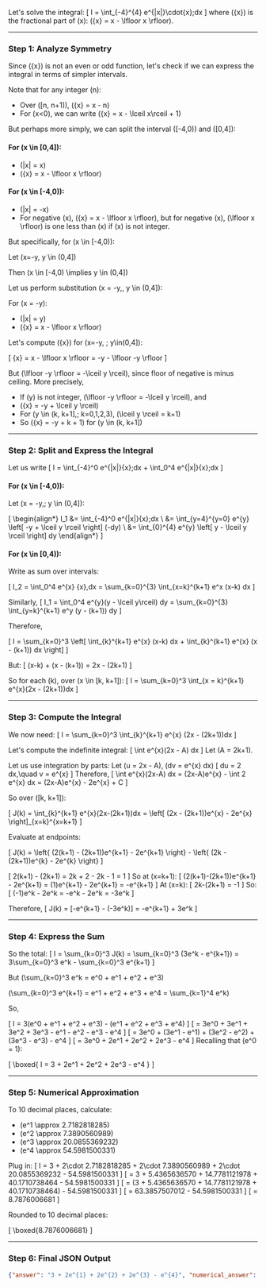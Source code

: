Let's solve the integral:
\[
I = \int_{-4}^{4} e^{|x|}\cdot\{x\}\;dx
\]
where \(\{x\}\) is the fractional part of \(x\): \(\{x\} = x - \lfloor x \rfloor\).

---

### Step 1: Analyze Symmetry

Since \(\{x\}\) is not an even or odd function, let's check if we can express the integral in terms of simpler intervals.

Note that for any integer \(n\):

- Over \([n, n+1)\), \(\{x\} = x - n\)
- For \(x<0\), we can write \(\{x\} = x - \lceil x\rceil + 1\)

But perhaps more simply, we can split the interval \([-4,0)\) and \([0,4]\):

#### For \(x \in [0,4]\):

- \(|x| = x\)
- \(\{x\} = x - \lfloor x \rfloor\)

#### For \(x \in [-4,0)\):

- \(|x| = -x\)
- For negative \(x\), \(\{x\} = x - \lfloor x \rfloor\), but for negative \(x\), \(\lfloor x \rfloor\) is one less than \(x\) if \(x\) is not integer.

But specifically, for \(x \in [-4,0)\):

Let \(x=-y, y \in (0,4]\)

Then \(x \in [-4,0) \implies y \in (0,4]\)

Let us perform substitution \(x = -y,\, y \in (0,4]\):

For \(x = -y\):

- \(|x| = y\)
- \(\{x\} = x - \lfloor x \rfloor\)

Let's compute \(\{x\}\) for \(x=-y, \; y\in(0,4]\):

\[
\{x\} = x - \lfloor x \rfloor = -y - \lfloor -y \rfloor
\]

But \(\lfloor -y \rfloor = -\lceil y \rceil\), since floor of negative is minus ceiling. More precisely,

- If \(y\) is not integer, \(\lfloor -y \rfloor = -\lceil y \rceil\), and
- \(\{x\} = -y + \lceil y \rceil\)
- For \(y \in (k, k+1],\; k=0,1,2,3\), \(\lceil y \rceil = k+1\)
- So \(\{x\} = -y + k + 1\) for \(y \in (k, k+1]\)

---

### Step 2: Split and Express the Integral

Let us write
\[
I = \int_{-4}^0 e^{|x|}\{x\}\;dx + \int_0^4 e^{|x|}\{x\}\;dx
\]

#### For \(x \in [-4,0)\):

Let \(x = -y,\; y \in (0,4]\):

\[
\begin{align*}
I_1 &= \int_{-4}^0 e^{|x|}\{x\}\;dx \\
    &= \int_{y=4}^{y=0} e^{y} \left[ -y + \lceil y \rceil \right] (-dy) \\
    &= \int_{0}^{4} e^{y} \left[ y - \lceil y \rceil \right] dy
\end{align*}
\]

#### For \(x \in [0,4)\):

Write as sum over intervals:

\[
I_2 = \int_0^4 e^{x} \{x\}\,dx = \sum_{k=0}^{3} \int_{x=k}^{k+1} e^x (x-k) dx
\]

Similarly,
\[
I_1 = \int_0^4 e^{y}(y - \lceil y\rceil) dy = \sum_{k=0}^{3} \int_{y=k}^{k+1} e^y (y - (k+1)) dy
\]

Therefore,

\[
I = \sum_{k=0}^3 \left[ \int_{k}^{k+1} e^{x} (x-k) dx + \int_{k}^{k+1} e^{x} (x - (k+1)) dx \right]
\]

But:
\[
(x-k) + (x - (k+1)) = 2x - (2k+1)
\]

So for each \(k\), over \(x \in [k, k+1]\):
\[
I = \sum_{k=0}^3 \int_{x = k}^{k+1} e^{x}(2x - (2k+1))dx
\]

---

### Step 3: Compute the Integral

We now need:
\[
I = \sum_{k=0}^3 \int_{k}^{k+1} e^{x} (2x - (2k+1))dx
\]

Let's compute the indefinite integral:
\[
\int e^{x}(2x - A) dx
\]
Let \(A = 2k+1\).

Let us use integration by parts:
Let \(u = 2x - A\), \(dv = e^{x} dx\)
\[
du = 2 dx,\quad v = e^{x}
\]
Therefore,
\[
\int e^{x}(2x-A) dx = (2x-A)e^{x} - \int 2 e^{x} dx = (2x-A)e^{x} - 2e^{x} + C
\]

So over \([k, k+1]\):

\[
J(k) = \int_{k}^{k+1} e^{x}(2x-(2k+1))dx = \left[ (2x - (2k+1))e^{x} - 2e^{x} \right]_{x=k}^{x=k+1}
\]

Evaluate at endpoints:

\[
J(k) = \left\{ (2(k+1) - (2k+1))e^{k+1} - 2e^{k+1} \right\} - \left\{ (2k - (2k+1))e^{k} - 2e^{k} \right\}
\]

\[
2(k+1) - (2k+1) = 2k + 2 - 2k - 1 = 1
\]
So at \(x=k+1\):
\[
(2(k+1)-(2k+1))e^{k+1} - 2e^{k+1} = (1)e^{k+1} - 2e^{k+1} = -e^{k+1}
\]
At \(x=k\):
\[
2k-(2k+1) = -1
\]
So:
\[
(-1)e^k - 2e^k = -e^k - 2e^k = -3e^k
\]

Therefore,
\[
J(k) = [-e^{k+1} - (-3e^k)] = -e^{k+1} + 3e^k
\]

---

### Step 4: Express the Sum

So the total:
\[
I = \sum_{k=0}^3 J(k) = \sum_{k=0}^3 (3e^k - e^{k+1}) = 3\sum_{k=0}^3 e^k - \sum_{k=0}^3 e^{k+1}
\]

But \(\sum_{k=0}^3 e^k = e^0 + e^1 + e^2 + e^3\)

\(\sum_{k=0}^3 e^{k+1} = e^1 + e^2 + e^3 + e^4 = \sum_{k=1}^4 e^k\)

So,

\[
I = 3(e^0 + e^1 + e^2 + e^3) - (e^1 + e^2 + e^3 + e^4)
\]
\[
= 3e^0 + 3e^1 + 3e^2 + 3e^3 - e^1 - e^2 - e^3 - e^4
\]
\[
= 3e^0 + (3e^1 - e^1) + (3e^2 - e^2) + (3e^3 - e^3) - e^4
\]
\[
= 3e^0 + 2e^1 + 2e^2 + 2e^3 - e^4
\]
Recalling that \(e^0 = 1\):

\[
\boxed{
I = 3 + 2e^1 + 2e^2 + 2e^3 - e^4
}
\]

---

### Step 5: Numerical Approximation

To 10 decimal places, calculate:
- \(e^1 \approx 2.7182818285\)
- \(e^2 \approx 7.3890560989\)
- \(e^3 \approx 20.0855369232\)
- \(e^4 \approx 54.5981500331\)

Plug in:
\[
I = 3 + 2\cdot 2.7182818285 + 2\cdot 7.3890560989 + 2\cdot 20.0855369232 - 54.5981500331
\]
\[
= 3 + 5.4365636570 + 14.7781121978 + 40.1710738464 - 54.5981500331
\]
\[
= (3 + 5.4365636570 + 14.7781121978 + 40.1710738464) - 54.5981500331
\]
\[
= 63.3857507012 - 54.5981500331
\]
\[
= 8.7876006681
\]

Rounded to 10 decimal places:

\[
\boxed{8.7876006681}
\]

---

### Step 6: Final JSON Output

```json
{"answer": "3 + 2e^{1} + 2e^{2} + 2e^{3} - e^{4}", "numerical_answer": "8.7876006681"}
```